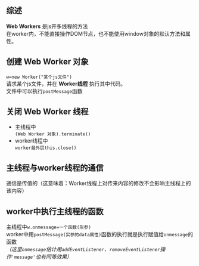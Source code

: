 

## 综述
**Web Workers** 是js开多线程的方法  
在worker内，不能直接操作DOM节点，也不能使用window对象的默认方法和属性。  


## 创建 Web Worker 对象
`w=new Worker("某个js文件")`  
请求某个js文件，并在 **Worker线程** 执行其中代码。  
文件中可以执行`postMessage`函数 


## 关闭 Web Worker 线程
- 主线程中  
  `(Web Worker 对象).terminate()`
- worker线程中  
  `worker最外层this.close()`


## 主线程与worker线程的通信
通信是传值的（这意味着：Worker线程上对传来内容的修改不会影响主线程上的该内容）


## worker中执行主线程的函数
主线程中`w.onmessage=一个函数(形参)`  
worker中用`postMessage(实参的data属性)`函数的执行就是执行赋值给`onmessage`的函数  
*（这里`onmessage`估计用`addEventListener`、`removeEventListener`操作`'message'`也有同等效果）*